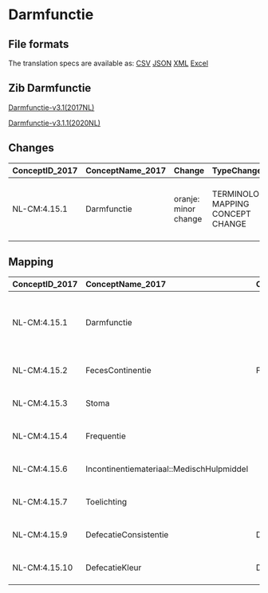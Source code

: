 # Darmfunctie
## File formats

The translation specs are available as: 
[CSV](../csv/Darmfunctie.csv) [JSON](../json/Darmfunctie.json) [XML](../xml/Darmfunctie.xml) [Excel](../excel/Darmfunctie.xlsx)



## Zib Darmfunctie

[Darmfunctie-v3.1(2017NL)](https://zibs.nl/wiki/Darmfunctie-v3.1(2017NL))

[Darmfunctie-v3.1.1(2020NL)](https://zibs.nl/wiki/Darmfunctie-v3.1.1(2020NL))









## Changes

| ConceptID_2017   | ConceptName_2017   | Change               | TypeChange                         | Impact_heen   | TRANSLATIE_spec_heen                                               | Impact_terug   | TRANSLATIE_spec_terug                                                                                               | Omschrijving                              |
|:-----------------|:-------------------|:---------------------|:-----------------------------------|:--------------|:-------------------------------------------------------------------|:---------------|:--------------------------------------------------------------------------------------------------------------------|:------------------------------------------|
| NL-CM:4.15.1     | Darmfunctie        | oranje: minor change | TERMINOLOGY MAPPING CONCEPT CHANGE | Medium        | SCT DefinitionCode [11198001 defecation] -> [111989001 Defecation] | Medium         | SCT DefinitionCode  [111989001 Defecation]  -> [11198001 defecation] terugmappen naar foute SCT code? Of toch niet? | SNOMED CT DefintionCode concept aangepast |

## Mapping

| ConceptID_2017   | ConceptName_2017                          | Codelists_2017                 | Change                  | ConceptID_2020   | ConceptName_2020                          | Codelists_2020                 | Bits    | Omschrijving                              | TypeChange                         | Impact_heen   | TRANSLATIE_spec_heen                                               | Impact_terug   | TRANSLATIE_spec_terug                                                                                               |
|:-----------------|:------------------------------------------|:-------------------------------|:------------------------|:-----------------|:------------------------------------------|:-------------------------------|:--------|:------------------------------------------|:-----------------------------------|:--------------|:-------------------------------------------------------------------|:---------------|:--------------------------------------------------------------------------------------------------------------------|
| NL-CM:4.15.1     | Darmfunctie                               |                                | oranje: minor change    | NL-CM:4.15.1     | Darmfunctie                               |                                | ZIB-732 | SNOMED CT DefintionCode concept aangepast | TERMINOLOGY MAPPING CONCEPT CHANGE | Medium        | SCT DefinitionCode [11198001 defecation] -> [111989001 Defecation] | Medium         | SCT DefinitionCode  [111989001 Defecation]  -> [11198001 defecation] terugmappen naar foute SCT code? Of toch niet? |
| NL-CM:4.15.2     | FecesContinentie                          | FecesContinentieCodelijst      | groen: geen wijzigingen | NL-CM:4.15.2     | FecesContinentie                          | FecesContinentieCodelijst      |         |                                           |                                    |               |                                                                    |                |                                                                                                                     |
| NL-CM:4.15.3     | Stoma                                     |                                | groen: geen wijzigingen | NL-CM:4.15.3     | Stoma                                     |                                |         |                                           |                                    |               |                                                                    |                |                                                                                                                     |
| NL-CM:4.15.4     | Frequentie                                |                                | groen: geen wijzigingen | NL-CM:4.15.4     | Frequentie                                |                                |         |                                           |                                    |               |                                                                    |                |                                                                                                                     |
| NL-CM:4.15.6     | Incontinentiemateriaal::MedischHulpmiddel |                                | groen: geen wijzigingen | NL-CM:4.15.6     | Incontinentiemateriaal::MedischHulpmiddel |                                |         |                                           |                                    |               |                                                                    |                |                                                                                                                     |
| NL-CM:4.15.7     | Toelichting                               |                                | groen: geen wijzigingen | NL-CM:4.15.7     | Toelichting                               |                                |         |                                           |                                    |               |                                                                    |                |                                                                                                                     |
| NL-CM:4.15.9     | DefecatieConsistentie                     | DefecatieConsistentieCodelijst | groen: geen wijzigingen | NL-CM:4.15.9     | DefecatieConsistentie                     | DefecatieConsistentieCodelijst |         |                                           |                                    |               |                                                                    |                |                                                                                                                     |
| NL-CM:4.15.10    | DefecatieKleur                            | DefecatieKleurCodelijst        | groen: geen wijzigingen | NL-CM:4.15.10    | DefecatieKleur                            | DefecatieKleurCodelijst        |         |                                           |                                    |               |                                                                    |                |                                                                                                                     |


